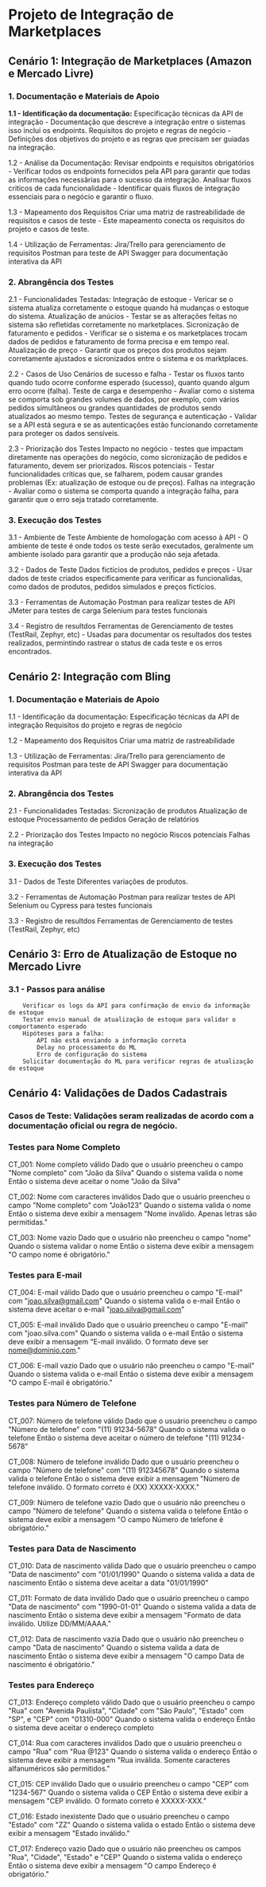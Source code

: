 # Projeto de Integração de Marketplaces

## Cenário 1: Integração de Marketplaces (Amazon e Mercado Livre)

### 1. Documentação e Materiais de Apoio

**1.1 - Identificação da documentação:**
		Especificação técnicas da API de integração - Documentação que descreve a integração entre o sistemas isso inclui os endpoints.
		Requisitos do projeto e regras de negócio - Definições dos objetivos do projeto e as regras que precisam ser guiadas na integração.
		
1.2 - Análise da Documentação:
		Revisar endpoints e requisitos obrigatórios - Verificar todos os endpoints fornecidos pela API para garantir que todas as informações necessãrias para o sucesso da integração.
		Analisar fluxos criticos de cada funcionalidade - Identificar quais fluxos de integração essenciais para o negócio e garantir o fluxo.
		
1.3 - Mapeamento dos Requisitos
		Criar uma matriz de rastreabilidade de requisitos e casos de teste - Este mapeamento conecta os requisitos do projeto e casos de teste.
		
1.4 - Utilização de Ferramentas:
		Jira/Trello para gerenciamento de requisitos
		Postman para teste de API
		Swagger para documentação interativa da API

### 2. Abrangência dos Testes

2.1 - Funcionalidades Testadas:
		Integração de estoque - Vericar se o sistema atualiza corretamente o estoque quando há mudanças o estoque do sistema.
		Atualização de anúcios - Testar se as alterações feitas no sistema são refletidas corretamente no marketplaces.
		Sicronização de faturamento e pedidos - Verificar se o sistema e os marketplaces trocam dados de pedidos e faturamento de forma precisa e em tempo real.
		Atualização de preço - Garantir que os preços dos produtos sejam corretamente ajustados e sicronizados entre o sistema e os marktplaces.

2.2 - Casos de Uso
		Cenários de sucesso e falha - Testar os fluxos tanto quando tudo ocorre conforme esperado (sucesso), quanto quando algum erro ocorre (falha).
		Teste de carga e desempenho - Avaliar como o sistema se comporta sob grandes volumes de dados, por exemplo, com vários pedidos simultâneos ou grandes quantidades de produtos sendo atualizados ao mesmo tempo.
		Testes de segurança e autenticação - Validar se a API está segura e se as autenticações estão funcionando corretamente para proteger os dados sensíveis.

2.3 - Priorização dos Testes
		Impacto no negócio - testes que impactam diretamente nas operações do negócio, como sicronização de pedidos e faturamento, devem ser priorizados.
		Riscos potenciais - Testar funcionalidades críticas que, se falharem, podem causar grandes problemas (Ex: atualização de estoque ou de preços).
		Falhas na integração - Avaliar como o sistema se comporta quando a integração falha, para garantir que o erro seja tratado corretamente.
		
### 3. Execução dos Testes

3.1 - Ambiente de Teste
		Ambiente de homologação com acesso à API - O ambiente de teste é onde todos os teste serão executados, geralmente um ambiente isolado para garantir que a produção não seja afetada. 
		
3.2 - Dados de Teste
		Dados fictícios de produtos, pedidos e preços - Usar dados de teste criados especificamente para verificar as funcionalidas, como dados de produtos, pedidos simulados e preços fictícios.
		
3.3 - Ferramentas de Automação
		Postman para realizar testes de API
		JMeter para testes de carga
		Selenium para testes funcionais
		
3.4 - Registro de resultdos
		Ferramentas de Gerenciamento de testes (TestRail, Zephyr, etc) - Usadas para documentar os resultados dos testes realizados, permintindo rastrear o status de cada teste e os erros encontrados.

## Cenário 2: Integração com Bling

### 1. Documentação e Materiais de Apoio

1.1 - Identificação da documentação:
		Especificação técnicas da API de integração
		Requisitos do projeto e regras de negócio
		
1.2 - Mapeamento dos Requisitos
		Criar uma matriz de rastreabilidade
		
1.3 - Utilização de Ferramentas:
		Jira/Trello para gerenciamento de requisitos
		Postman para teste de API
		Swagger para documentação interativa da API
		

### 2. Abrangência dos Testes

2.1 - Funcionalidades Testadas:
		Sicronização de produtos
		Atualização de estoque
		Processamento de pedidos
		Geração de relatórios

2.2 - Priorização dos Testes
		Impacto no negócio
		Riscos potenciais
		Falhas na integração
		
### 3. Execução dos Testes

3.1 - Dados de Teste
		Diferentes variações de produtos.
		
3.2 - Ferramentas de Automação
		Postman para realizar testes de API
		Selenium ou Cypress para testes funcionais
		
3.3 - Registro de resultdos
		Ferramentas de Gerenciamento de testes (TestRail, Zephyr, etc)

## Cenário 3:  Erro de Atualização de Estoque no Mercado Livre

### 3.1 - Passos para análise
		Verificar os logs da API para confirmação de envio da informação de estoque
		Testar envio manual de atualização de estoque para validar o comportamento esperado
		Hipóteses para a falha:
			API não está enviando a informação correta
			Delay no processamento do ML
			Erro de configuração do sistema
		Solicitar documentação do ML para verificar regras de atualização de estoque

## Cenário 4: Validações de Dados Cadastrais

### Casos de Teste: Validações seram realizadas de acordo com a documentação oficial ou regra de negócio.


  ### Testes para Nome Completo
  CT_001: Nome completo válido
    Dado que o usuário preencheu o campo "Nome completo" com "João da Silva"
    Quando o sistema valida o nome
    Então o sistema deve aceitar o nome "João da Silva"

  CT_002: Nome com caracteres inválidos
    Dado que o usuário preencheu o campo "Nome completo" com "João123"
    Quando o sistema valida o nome
    Então o sistema deve exibir a mensagem "Nome inválido. Apenas letras são permitidas."
	
  CT_003: Nome vazio
    Dado que o usuário não preencheu o campo "nome"
    Quando o sistema validar o nome
    Então o sistema deve exibir a mensagem "O campo nome é obrigatório."

  ### Testes para E-mail
  CT_004: E-mail válido
    Dado que o usuário preencheu o campo "E-mail" com "joao.silva@gmail.com"
    Quando o sistema valida o e-mail
    Então o sistema deve aceitar o e-mail "joao.silva@gmail.com"

  CT_005: E-mail inválido
    Dado que o usuário preencheu o campo "E-mail" com "joao.silva.com"
    Quando o sistema valida o e-mail
    Então o sistema deve exibir a mensagem "E-mail inválido. O formato deve ser nome@dominio.com."

  CT_006: E-mail vazio
    Dado que o usuário não preencheu o campo "E-mail"
    Quando o sistema valida o e-mail
    Então o sistema deve exibir a mensagem "O campo E-mail é obrigatório."

  ### Testes para Número de Telefone
  CT_007: Número de telefone válido
    Dado que o usuário preencheu o campo "Número de telefone" com "(11) 91234-5678"
    Quando o sistema valida o telefone
    Então o sistema deve aceitar o número de telefone "(11) 91234-5678"

  CT_008: Número de telefone inválido
    Dado que o usuário preencheu o campo "Número de telefone" com "(11) 912345678"
    Quando o sistema valida o telefone
    Então o sistema deve exibir a mensagem "Número de telefone inválido. O formato correto é (XX) XXXXX-XXXX."

  CT_009: Número de telefone vazio
    Dado que o usuário não preencheu o campo "Número de telefone"
    Quando o sistema valida o telefone
    Então o sistema deve exibir a mensagem "O campo Número de telefone é obrigatório."

  ### Testes para Data de Nascimento
  CT_010: Data de nascimento válida
    Dado que o usuário preencheu o campo "Data de nascimento" com "01/01/1990"
    Quando o sistema valida a data de nascimento
    Então o sistema deve aceitar a data "01/01/1990"

  CT_011: Formato de data inválido
    Dado que o usuário preencheu o campo "Data de nascimento" com "1990-01-01"
    Quando o sistema valida a data de nascimento
    Então o sistema deve exibir a mensagem "Formato de data inválido. Utilize DD/MM/AAAA."

  CT_012: Data de nascimento vazia
    Dado que o usuário não preencheu o campo "Data de nascimento"
    Quando o sistema valida a data de nascimento
    Então o sistema deve exibir a mensagem "O campo Data de nascimento é obrigatório."

  ### Testes para Endereço
  CT_013: Endereço completo válido
    Dado que o usuário preencheu o campo "Rua" com "Avenida Paulista", "Cidade" com "São Paulo", "Estado" com "SP", e "CEP" com "01310-000"
    Quando o sistema valida o endereço
    Então o sistema deve aceitar o endereço completo

  CT_014: Rua com caracteres inválidos
    Dado que o usuário preencheu o campo "Rua" com "Rua @123"
    Quando o sistema valida o endereço
    Então o sistema deve exibir a mensagem "Rua inválida. Somente caracteres alfanuméricos são permitidos."

  CT_015: CEP inválido
    Dado que o usuário preencheu o campo "CEP" com "1234-567"
    Quando o sistema valida o CEP
    Então o sistema deve exibir a mensagem "CEP inválido. O formato correto é XXXXX-XXX."

  CT_016: Estado inexistente
    Dado que o usuário preencheu o campo "Estado" com "ZZ"
    Quando o sistema valida o estado
    Então o sistema deve exibir a mensagem "Estado inválido."

  CT_017: Endereço vazio
    Dado que o usuário não preencheu os campos "Rua", "Cidade", "Estado" e "CEP"
    Quando o sistema valida o endereço
    Então o sistema deve exibir a mensagem "O campo Endereço é obrigatório."
